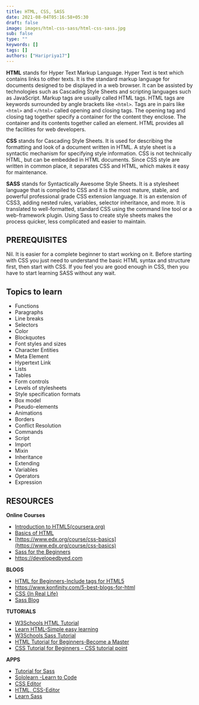 ```yaml
---
title: HTML, CSS, SASS
date: 2021-08-04T05:16:58+05:30
draft: false
image: images/html-css-sass/html-css-sass.jpg
sub: false
type: ""
keywords: []
tags: []
authors: ["Haripriya17"]
---
```


**HTML** stands for Hyper Text Markup Language. Hyper Text is text which contains links to other texts. It is the standard markup language for documents designed to be displayed in a web browser. It can be assisted by technologies such as Cascading Style Sheets and scripting languages such as JavaScript. Markup tags are usually called HTML tags. HTML tags are keywords surrounded by angle brackets like `<html>`. Tags are in pairs like `<html>` and `</html>` called opening and closing tags. The opening tag and closing tag together specify a container for the content they enclose. The container and its contents together called an element. HTML provides all the facilities for web developers.

**CSS** stands for Cascading Style Sheets. It is used for describing the formatting and look of a document written in HTML. A style sheet is a syntactic mechanism for specifying style information. CSS is not technically HTML, but can be embedded in HTML documents. Since CSS style are written in common place, it separates CSS and HTML, which makes it easy for maintenance.

**SASS** stands for Syntactically Awesome Style Sheets. It is a stylesheet language that is compiled to CSS and it is the most mature, stable, and powerful professional grade CSS extension language. It is an extension of CSS3, adding nested rules, variables, selector inheritance, and more. It is translated to well-formatted, standard CSS using the command line tool or a web-framework plugin. Using Sass to create style sheets makes the process quicker, less complicated and easier to maintain.


## PREREQUISITES
Nil. It is easier for a complete beginner to start working on it. Before starting with CSS you just need to understand the basic HTML syntax and structure first, then start with CSS. If you feel you are good enough in CSS, then you have to start learning SASS without any wait.


## Topics to learn

- Functions
- Paragraphs
- Line breaks
- Selectors
- Color
- Blockquotes
- Font styles and sizes
- Character Entities
- Meta Element
- Hypertext Link
- Lists
- Tables
- Form controls
- Levels of stylesheets
- Style specification formats
- Box model
- Pseudo-elements
- Animations
- Borders
- Conflict Resolution
- Commands
- Script
- Import
- Mixin
- Inheritance
- Extending
- Variables
- Operators
- Expression


## RESOURCES


**Online Courses**

- [Introduction to HTML5(coursera.org)](https://www.coursera.org/learn/html)
- [Basics of HTML](https://cloudacademy.com/course/basic-html/the-history-of-html)
- [https://www.edx.org/course/css-basics](https://www.edx.org/course/css-basics)
- [Sass for the Beginners](https://www.udemy.com/course/sass-for-the-beginners/)
- https://developedbyed.com


**BLOGS**


- [HTML for Beginners-Include tags for HTML5](https://www.theblogstarter.com/html-for-beginners/)
- https://www.konfinity.com/5-best-blogs-for-html
- [CSS {In Real Life}](https://bloggingfordevs.com/css-blogs/)
- [Sass Blog](https://sass-lang.com/blog)

**TUTORIALS**

- [W3Schools HTML Tutorial](https://www.w3schools.com/html/)
- [Learn HTML-Simple easy learning](https://www.tutorialspoint.com/html/index.htm)
- [W3Schools Sass Tutorial](https://www.w3schools.com/sass/)
- [HTML Tutorial for Beginners-Become a Master](https://www.coderepublics.com/HTML/html-tutorial.php)
- [CSS Tutorial for Beginners - CSS tutorial point](https://www.phptpoint.com/css-tutorial)


**APPS**

- [Tutorial for Sass](https://play.google.com/store/apps/details?id=me.tuple.sassreference)
- [Sololearn -Learn to Code](https://play.google.com/store/apps/details?id=com.sololearn)
- [CSS Editor](https://play.google.com/store/apps/details?id=air.CSSEditor)
- [HTML, CSS-Editor](https://play.google.com/store/apps/details?id=com.fazil.htmleditor)
- [Learn Sass](https://play.google.com/store/apps/details?id=com.devtd.Learn_SASS)
















